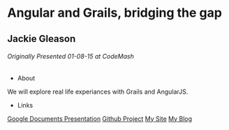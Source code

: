 # Angular and Grails, bridging the gap
## Jackie Gleason
###### Originally Presented 01-08-15 at CodeMash

* About

We will explore real life experiances with Grails and AngularJS.

* Links

[Google Documents Presentation](https://docs.google.com/presentation/d/1wtDXZTPHqV_FDUfB3TwtEOAGrEcpuIpvwu7enOfK9qE/edit?usp=sharing)
[Github Project](https://github.com/jrgleason/ngGrails)
[My Site](http://jackiergleason.com)
[My Blog](http://blog.jackiergleason.com)
